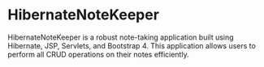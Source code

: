 # HibernateNoteKeeper
HibernateNoteKeeper is a robust note-taking application built using Hibernate, JSP, Servlets, and Bootstrap 4. This application allows users to perform all CRUD operations on their notes efficiently.
